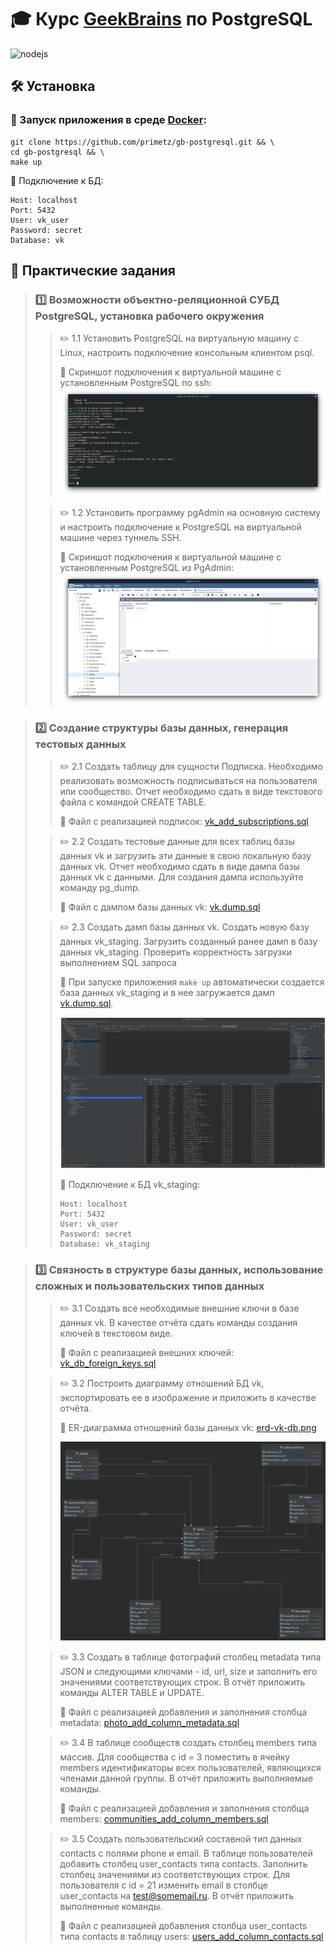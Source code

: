 # :mortar_board: Курс [GeekBrains](https://go.redav.online/50829a86237ba651?erid=LdtCKEePH) по PostgreSQL

![nodejs](https://img.shields.io/badge/postgresql-v15-brightgreen)

## :hammer_and_wrench: Установка

### :whale: Запуск приложения в среде [Docker](https://docs.docker.com/engine/install/):
```shell
git clone https://github.com/primetz/gb-postgresql.git && \
cd gb-postgresql && \
make up
```

:closed_lock_with_key: Подключение к БД:
```textmate
Host: localhost
Port: 5432
User: vk_user
Password: secret
Database: vk
```

## :pencil: Практические задания

> ### :one: Возможности объектно-реляционной СУБД PostgreSQL, установка рабочего окружения
>> :pencil2: 1.1 Установить PostgreSQL на виртуальную машину с Linux, настроить подключение консольным клиентом psql.
>>
>> :checkered_flag: Скриншот подключения к виртуальной машине с установленным PostgreSQL по ssh:
>> ![Console psql](./lesson_1/psql.png)
> 
>> :pencil2: 1.2 Установить программу pgAdmin на основную систему и настроить подключение к PostgreSQL на виртуальной машине через туннель SSH.
>>
>> :checkered_flag: Скриншот подключения к виртуальной машине с установленным PostgreSQL из PgAdmin:
>> ![PgAdmin](./lesson_1/pgAdmin.png)

> ### :two: Создание структуры базы данных, генерация тестовых данных
>> :pencil2: 2.1 Создать таблицу для сущности Подписка. Необходимо реализовать возможность подписываться на пользователя или сообщество. Отчет необходимо сдать в виде текстового файла с командой CREATE TABLE.
>>
>> :checkered_flag: Файл с реализацией подписок: [vk_add_subscriptions.sql](./lesson_2/vk_add_subscription.sql)
> 
>> :pencil2: 2.2 Создать тестовые данные для всех таблиц базы данных vk и загрузить эти данные в свою локальную базу данных vk. Отчет необходимо сдать в виде дампа базы данных vk с данными. Для создания дампа используйте команду pg_dump.
>>
>> :checkered_flag: Файл с дампом базы данных vk: [vk.dump.sql](./lesson_2/vk.dump.sql)
> 
>> :pencil2: 2.3 Создать дамп базы данных vk. Создать новую базу данных vk_staging. Загрузить созданный ранее дамп в базу данных vk_staging. Проверить корректность загрузки выполнением SQL запроса
>>
>> :checkered_flag: При запуске приложения `make up` автоматически создается база данных vk_staging и в нее загружается дамп [vk.dump.sql](./lesson_2/vk.dump.sql).
>>
>> ![PhpStorm Query Console](./lesson_2/vk_staging-select.png)
>>
>> :closed_lock_with_key: Подключение к БД vk_staging:
>> ```textmate
>> Host: localhost
>> Port: 5432
>> User: vk_user
>> Password: secret
>> Database: vk_staging
>> ```

> ### :three: Связность в структуре базы данных, использование сложных и пользовательских типов данных
>> :pencil2: 3.1 Создать все необходимые внешние ключи в базе данных vk. В качестве отчёта сдать команды создания ключей в текстовом виде.
>>
>> :checkered_flag: Файл с реализацией внешних ключей: [vk_db_foreign_keys.sql](./lesson_3/vk_db_foreign_keys.sql)
> 
>> :pencil2: 3.2 Построить диаграмму отношений БД vk, экспортировать ее в изображение и приложить в качестве отчёта.
>>
>> :checkered_flag: ER-диаграмма отношений базы данных vk: [erd-vk-db.png](./lesson_3/erd-vk-db.png)
>>
>> ![ERD](./lesson_3/erd-vk-db.png)
> 
>> :pencil2: 3.3 Создать в таблице фотографий столбец metadata типа JSON и следующими ключами - id, url, size и заполнить его значениями соответствующих строк. В отчёт приложить команды ALTER TABLE и UPDATE.
>>
>> :checkered_flag: Файл с реализацией добавления и заполнения столбца metadata: [photo_add_column_metadata.sql](./lesson_3/photo_add_column_metadata.sql)
> 
>> :pencil2: 3.4 В таблице сообществ создать столбец members типа массив. Для сообщества с id = 3 поместить в ячейку members идентификаторы всех пользователей, являющихся членами данной группы. В отчёт приложить выполняемые команды.
>>
>> :checkered_flag: Файл с реализацией добавления и заполнения столбща members: [communities_add_column_members.sql](./lesson_3/communities_add_column_members.sql)
> 
>> :pencil2: 3.5 Создать пользовательский составной тип данных contacts c полями phone и email. В таблице пользователей добавить столбец user_contacts типа contacts. Заполнить столбец значениями из соответствующих строк. Для пользователя с id = 21 изменить email в столбце user_contacts на test@somemail.ru. В отчёт приложить выполненные команды.
>>
>> :checkered_flag: Файл с реализацией добавления столбца user_contacts типа contacts в таблицу users: [users_add_column_contacts.sql](./lesson_3/users_add_column_contacts.sql)
